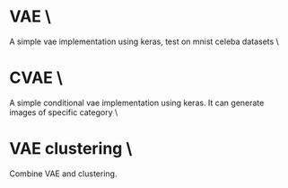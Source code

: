 # VAE \
A simple vae implementation using keras, test on mnist celeba datasets \\


# CVAE \
A simple conditional vae implementation using keras. It can generate images of specific category \\

# VAE clustering \
Combine VAE and clustering. 
